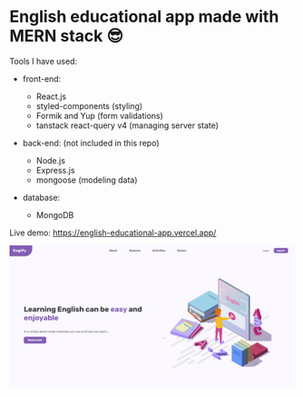 # English educational app made with MERN stack 😎

Tools I have used:
* front-end:
  * React.js
  * styled-components (styling)
  * Formik and Yup (form validations)
  * tanstack react-query v4 (managing server state)

* back-end: (not included in this repo)
  * Node.js
  * Express.js
  * mongoose (modeling data)

* database:
  * MongoDB

Live demo: https://english-educational-app.vercel.app/

![Design preview for the english-educational-app](./public/assets/preview.png)









